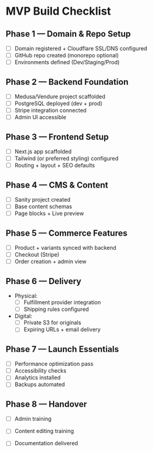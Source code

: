 # MVP Build Checklist

## Phase 1 — Domain & Repo Setup
- [ ] Domain registered + Cloudflare SSL/DNS configured
- [ ] GitHub repo created (monorepo optional)
- [ ] Environments defined (Dev/Staging/Prod)

## Phase 2 — Backend Foundation
- [ ] Medusa/Vendure project scaffolded
- [ ] PostgreSQL deployed (dev + prod)
- [ ] Stripe integration connected
- [ ] Admin UI accessible

## Phase 3 — Frontend Setup
- [ ] Next.js app scaffolded
- [ ] Tailwind (or preferred styling) configured
- [ ] Routing + layout + SEO defaults

## Phase 4 — CMS & Content
- [ ] Sanity project created
- [ ] Base content schemas
- [ ] Page blocks + Live preview

## Phase 5 — Commerce Features
- [ ] Product + variants synced with backend
- [ ] Checkout (Stripe)
- [ ] Order creation + admin view

## Phase 6 — Delivery
- Physical:
  - [ ] Fulfillment provider integration
  - [ ] Shipping rules configured
- Digital:
  - [ ] Private S3 for originals
  - [ ] Expiring URLs + email delivery

## Phase 7 — Launch Essentials
- [ ] Performance optimization pass
- [ ] Accessibility checks
- [ ] Analytics installed
- [ ] Backups automated

## Phase 8 — Handover
- [ ] Admin training
- [ ] Content editing training
- [ ] Documentation delivered

